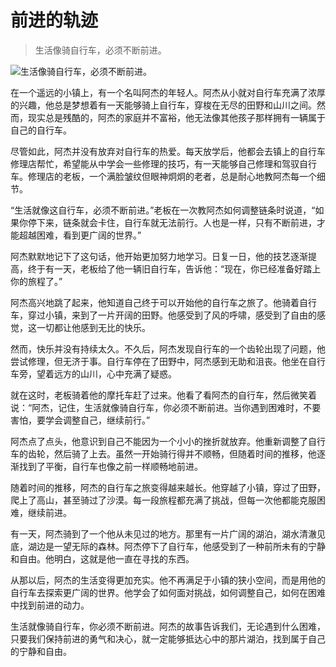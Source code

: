 # 前进的轨迹

> 生活像骑自行车，必须不断前进。

![生活像骑自行车，必须不断前进。](/images/40bd7e6fd94d44d9bd09112ba98d363c.jpg)


在一个遥远的小镇上，有一个名叫阿杰的年轻人。阿杰从小就对自行车充满了浓厚的兴趣，他总是梦想着有一天能够骑上自行车，穿梭在无尽的田野和山川之间。然而，现实总是残酷的，阿杰的家庭并不富裕，他无法像其他孩子那样拥有一辆属于自己的自行车。

尽管如此，阿杰并没有放弃对自行车的热爱。每天放学后，他都会去镇上的自行车修理店帮忙，希望能从中学会一些修理的技巧，有一天能够自己修理和驾驭自行车。修理店的老板，一个满脸皱纹但眼神炯炯的老者，总是耐心地教阿杰每一个细节。

“生活就像这自行车，必须不断前进。”老板在一次教阿杰如何调整链条时说道，“如果你停下来，链条就会卡住，自行车就无法前行。人也是一样，只有不断前进，才能超越困难，看到更广阔的世界。”

阿杰默默地记下了这句话，他开始更加努力地学习。日复一日，他的技艺逐渐提高，终于有一天，老板给了他一辆旧自行车，告诉他：“现在，你已经准备好踏上你的旅程了。”

阿杰高兴地跳了起来，他知道自己终于可以开始他的自行车之旅了。他骑着自行车，穿过小镇，来到了一片开阔的田野。他感受到了风的呼啸，感受到了自由的感觉，这一切都让他感到无比的快乐。

然而，快乐并没有持续太久。不久后，阿杰发现自行车的一个齿轮出现了问题，他尝试修理，但无济于事。自行车停在了田野中，阿杰感到无助和沮丧。他坐在自行车旁，望着远方的山川，心中充满了疑惑。

就在这时，老板骑着他的摩托车赶了过来。他看了看阿杰的自行车，然后微笑着说：“阿杰，记住，生活就像骑自行车，你必须不断前进。当你遇到困难时，不要害怕，要学会调整自己，继续前行。”

阿杰点了点头，他意识到自己不能因为一个小小的挫折就放弃。他重新调整了自行车的齿轮，然后骑了上去。虽然一开始骑行得并不顺畅，但随着时间的推移，他逐渐找到了平衡，自行车也像之前一样顺畅地前进。

随着时间的推移，阿杰的自行车之旅变得越来越长。他穿越了小镇，穿过了田野，爬上了高山，甚至骑过了沙漠。每一段旅程都充满了挑战，但每一次他都能克服困难，继续前进。

有一天，阿杰骑到了一个他从未见过的地方。那里有一片广阔的湖泊，湖水清澈见底，湖边是一望无际的森林。阿杰停下了自行车，他感受到了一种前所未有的宁静和自由。他明白，这就是他一直在寻找的东西。

从那以后，阿杰的生活变得更加充实。他不再满足于小镇的狭小空间，而是用他的自行车去探索更广阔的世界。他学会了如何面对挑战，如何调整自己，如何在困难中找到前进的动力。

生活就像骑自行车，你必须不断前进。阿杰的故事告诉我们，无论遇到什么困难，只要我们保持前进的勇气和决心，就一定能够抵达心中的那片湖泊，找到属于自己的宁静和自由。